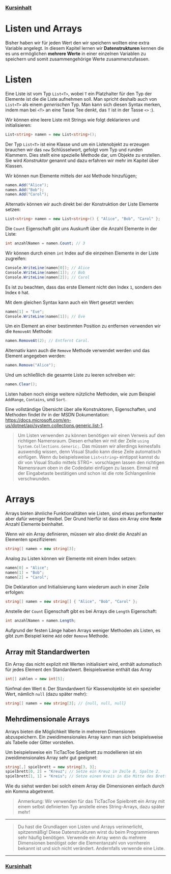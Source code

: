 ### [Kursinhalt](../README.md)

Listen und Arrays
==================

Bisher haben wir für jeden Wert den wir speichern wollten eine extra Variable angelegt.
In diesem Kapitel lernen wir **Datenstrukturen** kennen die es uns ermöglichen **mehrere Werte** in einer einzelnen Variablen zu speichern und somit zusammengehörige Werte zusammenzufassen.

Listen
======

Eine Liste ist vom Typ `List<T>`, wobei `T` ein Platzhalter für den Typ der Elemente ist die die Liste aufnehmen soll. Man spricht deshalb auch von `List<T>` als einem *generischen* Typ. Man kann sich diesen Syntax merken, indem man bei `<T>` an eine Tasse Tee denkt, das `T` ist in der Tasse `<>` :).

Wir können eine leere Liste mit Strings wie folgt deklarieren und initialisieren:

```cs
List<string> namen = new List<string>();
```

Der Typ `List<T>` ist eine Klasse und um ein Listenobjekt zu erzeugen brauchen wir das `new` Schlüsselwort, gefolgt vom Typ und runden Klammern. Dies stellt eine spezielle Methode dar, um Objekte zu erstellen. Sie wird *Konstruktor* genannt und dazu erfahren wir mehr im Kapitel über Klassen.

Wir können nun Elemente mittels der `Add` Methode hinzufügen;

```cs
namen.Add("Alice");
namen.Add("Bob");
namen.Add("Carol");
```

Alternativ können wir auch direkt bei der Konstruktion der Liste Elemente setzen:

```cs
List<string> namen = new List<string>() { "Alice", "Bob", "Carol" };
```

Die `Count` Eigenschaft gibt uns Auskunft über die Anzahl Elemente in der Liste:

```cs
int anzahlNamen = namen.Count; // 3
```

Wir können durch einen `int` Index auf die einzelnen Elemente in der Liste zugreifen:

```cs
Console.WriteLine(namen[0]); // Alice 
Console.WriteLine(namen[1]); // Bob
Console.WriteLine(namen[2]); // Carol
```

Es ist zu beachten, dass das erste Element nicht den Index `1`, sondern den Index `0` hat.

Mit dem gleichen Syntax kann auch ein Wert gesetzt werden:

```cs
namen[1] = "Eve";
Console.WriteLine(namen[1]); // Eve
```

Um ein Element an einer bestimmten Position zu entfernen verwenden wir die `RemoveAt` Methode: 

```cs
namen.RemoveAt(2); // Entfernt Carol.
```

Alternativ kann auch die `Remove` Methode verwendet werden und das Element angegeben werden:

```cs
namen.Remove("Alice"); 
```

Und um schließlich die gesamte Liste zu leeren schreiben wir:

```cs
namen.Clear();
```

Listen haben noch einige weitere nützliche Methoden, wie zum Beispiel `AddRange`, `Contains`, und `Sort`.

Eine vollständige Übersicht über alle Konstruktoren, Eigenschaften, und Methoden findet ihr in der MSDN Dokumentation: https://docs.microsoft.com/en-us/dotnet/api/system.collections.generic.list-1.


>Um Listen verwenden zu können benötigen wir einen Verweis auf den richtigen Namensraum. Diesen erhalten wir mit der Zeile `using System.Collections.Generic;`. Das müssen wir allerdings keinesfalls auswendig wissen, denn Visual Studio kann diese Zeile automatisch einfügen. Wenn du beispielsweise `List<string>` eintippst kannst du dir von Visual Studio mittels STRG+. vorschlagen lassen den richtigen Namensraum oben in die Codedatei einfügen zu lassen. Einmal mit der Eingabetaste bestätigen und schon ist die rote Schlangenlinie verschwunden.

Arrays
======

Arrays bieten ähnliche Funktionalitäten wie Listen, sind etwas performanter aber dafür weniger flexibel. Der Grund hierfür ist dass ein Array eine **feste** Anzahl Elemente beinhaltet.

Wenn wir ein Array definieren, müssen wir also direkt die Anzahl an Elementen spezifizieren:

```cs
string[] namen = new string[3];
```

Analog zu Listen können wir Elemente mit einem Index setzen:

```cs
namen[0] = "Alice";
namen[1] = "Bob";
namen[2] = "Carol";
```

Die Deklaration und Initialisierung kann wiederum auch in einer Zeile erfolgen:

```cs
string[] namen = new string[] { "Alice", "Bob", "Carol" };
```

Anstelle der `Count` Eigenschaft gibt es bei Arrays die `Length` Eigenschaft:

```cs
int anzahlNamen = namen.Length;
```

Aufgrund der festen Länge haben Arrays weniger Methoden als Listen, es gibt zum Beispiel keine `Add` oder `Remove` Methode.


Array mit Standardwerten
------------------------

Ein Array das nicht explizit mit Werten initialisiert wird, enthält automatisch für jedes Element den Standardwert. Beispielsweise enthält das Array

```cs
int[] zahlen = new int[5];
```

fünfmal den Wert `0`. Der Standardwert für Klassenobjekte ist ein spezieller Wert, nämlich `null` (dazu später mehr):

```cs
string[] namen = new string[3]; // {null, null, null}
```

Mehrdimensionale Arrays
-----------------------

Arrays bieten die Möglichkeit Werte in mehreren Dimensionen abzuspeichern. Ein zweidimensionales Array kann man sich beispielsweise als Tabelle oder Gitter vorstellen.

Um beispielsweise ein TicTacToe Spielbrett zu modellieren ist ein zweidimensionales Array sehr gut geeignet:

```cs
string[,] spielbrett = new string[3, 3];
spielbrett[0, 2] = "Kreuz"; // Setze ein Kreuz in Zeile 0, Spalte 2.
spielbrett[1, 1] = "Kreis"; // Setze einen Kreis in die Mitte des Bretts.
```

Wie du siehst werden bei solch einem Array die Dimensionen einfach durch ein Komma abgetrennt.

>Anmerkung: Wir verwenden für das TicTacToe Spielbrett ein Array mit einem selbst definierten Typ anstelle eines String-Arrays, dazu später mehr!

---

>Du hast die Grundlagen von Listen und Arrays verinnerlicht, spitzenmäßig! Diese Datenstrukturen wirst du beim Programmieren sehr häufig benötigen. Verwende ein Array wenn du mehrere Dimensionen benötigst oder die Elementanzahl von vornherein bekannt ist und sich nicht verändert. Andernfalls verwende eine Liste. 

---
### [Kursinhalt](../README.md)
